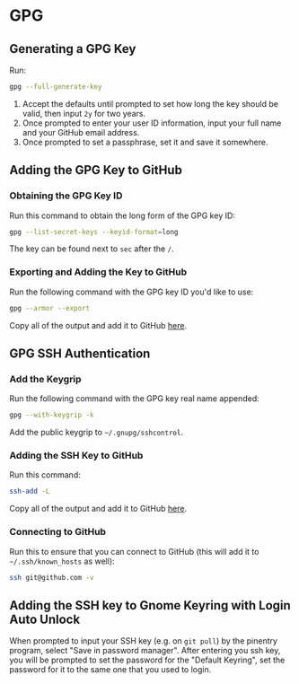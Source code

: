 # GPG

## Generating a GPG Key

Run:

```bash
gpg --full-generate-key
```

1. Accept the defaults until prompted to set how long the key should be valid, then input `2y` for two years.
2. Once prompted to enter your user ID information, input your full name and your GitHub email address.
3. Once prompted to set a passphrase, set it and save it somewhere.

## Adding the GPG Key to GitHub

### Obtaining the GPG Key ID

Run this command to obtain the long form of the GPG key ID:

```bash
gpg --list-secret-keys --keyid-format=long
```

The key can be found next to `sec` after the `/`.

### Exporting and Adding the Key to GitHub

Run the following command with the GPG key ID you'd like to use:

```bash
gpg --armor --export
```

Copy all of the output and add it to GitHub [here](https://github.com/settings/gpg/new).

## GPG SSH Authentication

### Add the Keygrip

Run the following command with the GPG key real name appended:

```bash
gpg --with-keygrip -k
```

Add the public keygrip to `~/.gnupg/sshcontrol`.

### Adding the SSH Key to GitHub

Run this command:

```bash
ssh-add -L
```

Copy all of the output and add it to GitHub [here](https://github.com/settings/ssh/new).

### Connecting to GitHub

Run this to ensure that you can connect to GitHub (this will add it to `~/.ssh/known_hosts` as well):

```bash
ssh git@github.com -v
```

## Adding the SSH key to Gnome Keyring with Login Auto Unlock

When prompted to input your SSH key (e.g. on `git pull`) by the pinentry program, select "Save in password manager". After entering you ssh key, you will be prompted to set the password for the "Default Keyring", set the password for it to the same one that you used to login.
